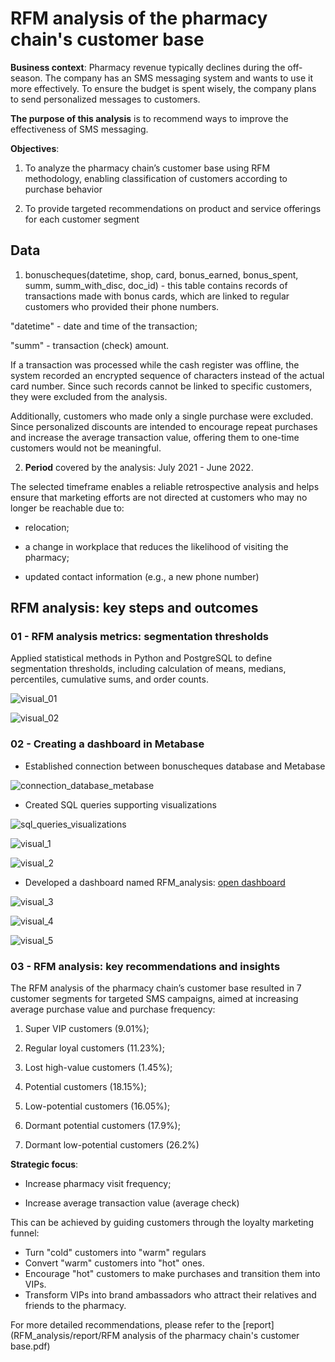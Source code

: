 # RFM analysis of the pharmacy chain's customer base

**Business context**: Pharmacy revenue typically declines during the off-season. The company has an SMS messaging system and wants to use it more effectively. To ensure the budget is spent wisely, the company plans to send personalized messages to customers.

**The purpose of this analysis** is to recommend ways to improve the effectiveness of SMS messaging.

**Objectives**:

1. To analyze the pharmacy chain’s customer base using RFM methodology, enabling classification of customers according to purchase behavior
   
2. To provide targeted recommendations on product and service offerings for each customer segment

## Data

1) bonuscheques(datetime, shop, card, bonus_earned, bonus_spent, summ, summ_with_disc, doc_id) - this table contains records of transactions made with bonus cards, which are linked to regular customers who provided their phone numbers.

"datetime" - date and time of the transaction;

"summ" - transaction (check) amount.

If a transaction was processed while the cash register was offline, the system recorded an encrypted sequence of characters instead of the actual card number. Since such records cannot be linked to specific customers, they were excluded from the analysis.

Additionally, customers who made only a single purchase were excluded. Since personalized discounts are intended to encourage repeat purchases and increase the average transaction value, offering them to one-time customers would not be meaningful.

2) **Period** covered by the analysis: July 2021 - June 2022.

The selected timeframe enables a reliable retrospective analysis and helps ensure that marketing efforts are not directed at customers who may no longer be reachable due to:

- relocation;

- a change in workplace that reduces the likelihood of visiting the pharmacy;

- updated contact information (e.g., a new phone number)

## RFM analysis: key steps and outcomes

### 01 - RFM analysis metrics: segmentation thresholds

Applied statistical methods in Python and PostgreSQL to define segmentation thresholds, including calculation of means, medians, percentiles, cumulative sums, and order counts.

![visual_01](https://drive.google.com/uc?export=view&id=10LXJlKxl6IjyXYBvoDjQ9ITR4r12azgn)

![visual_02](https://drive.google.com/uc?export=view&id=1-A_lzDY18hAFAyccDhjBU59tuIydDKkD)

### 02 - Creating a dashboard in Metabase

- Established connection between bonuscheques database and Metabase

![connection_database_metabase](https://drive.google.com/uc?export=view&id=1XddRX27mNSdYHdWPAO1HPHVWfDyCLMJ_)

- Created SQL queries supporting visualizations

![sql_queries_visualizations](https://drive.google.com/uc?export=view&id=1LJYy9cx_6nov-dCp3dRjT1s3y4Iu22kl)

![visual_1](https://drive.google.com/uc?export=view&id=1lyC2_NvRWVHRooINpLM-_ISxBYY3DPyx)

![visual_2](https://drive.google.com/uc?export=view&id=1nBnhDSrmobLr8xvDJV-qPVAmJX4TeXQY)

- Developed a dashboard named RFM_analysis: [open dashboard](http://localhost:3000/public/dashboard/715600a9-2cc9-429f-b53e-4827dfde018d)

![visual_3](https://drive.google.com/uc?export=view&id=1OQV1wyjxclOayGz74sooKv_7FF27CZL2)

![visual_4](https://drive.google.com/uc?export=view&id=1lBdD7XEL1dYztDYE64kYz3q7zhvDBZH7)

![visual_5](https://drive.google.com/uc?export=view&id=1MRoBs7iTrNpoe1USXPRzChrJOVaarrxM)

### 03 - RFM analysis: key recommendations and insights

The RFM analysis of the pharmacy chain’s customer base resulted in 7 customer segments for targeted SMS campaigns, aimed at increasing average purchase value and purchase frequency: 

1) Super VIP customers (9.01%);

2) Regular loyal customers (11.23%);

3) Lost high-value customers (1.45%);

4) Potential customers (18.15%);

5) Low-potential customers (16.05%);

6) Dormant potential customers (17.9%);

7) Dormant low-potential customers (26.2%)

**Strategic focus**:

- Increase pharmacy visit frequency;

- Increase average transaction value (average check)

This can be achieved by guiding customers through the loyalty marketing funnel:

- Turn "cold" customers into "warm" regulars
- Convert "warm" customers into "hot" ones.
- Encourage "hot" customers to make purchases and transition them into VIPs.
- Transform VIPs into brand ambassadors who attract their relatives and friends to the pharmacy.

For more detailed recommendations, please refer to the [report](RFM_analysis/report/RFM analysis of the pharmacy chain's  customer base.pdf)
